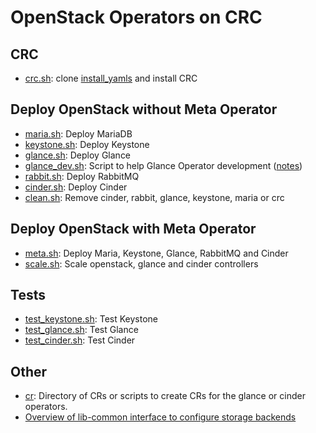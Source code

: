 # OpenStack Operators on CRC

## CRC
- [crc.sh](crc.sh): clone [install_yamls](https://github.com/openstack-k8s-operators/install_yamls) and install CRC

## Deploy OpenStack without Meta Operator

- [maria.sh](maria.sh): Deploy MariaDB
- [keystone.sh](keystone.sh): Deploy Keystone
- [glance.sh](glance.sh): Deploy Glance
- [glance_dev.sh](glance_dev.sh): Script to help Glance Operator development ([notes](glance_dev_notes.md))
- [rabbit.sh](rabbit.sh): Deploy RabbitMQ
- [cinder.sh](cinder.sh): Deploy Cinder
- [clean.sh](clean.sh): Remove cinder, rabbit, glance, keystone, maria or crc

## Deploy OpenStack with Meta Operator

- [meta.sh](meta.sh): Deploy Maria, Keystone, Glance, RabbitMQ and Cinder
- [scale.sh](scale.sh): Scale openstack, glance and cinder controllers

## Tests

- [test_keystone.sh](test_keystone.sh): Test Keystone
- [test_glance.sh](test_glance.sh): Test Glance
- [test_cinder.sh](test_cinder.sh): Test Cinder

## Other

- [cr](cr): Directory of CRs or scripts to create CRs for the glance or cinder operators.
- [Overview of lib-common interface to configure storage backends](config_files_to_services.md)
